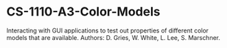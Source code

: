 # CS-1110-A3-Color-Models
Interacting with GUI applications to test out properties of different color models that are available.
Authors: D. Gries, W. White, L. Lee, S. Marschner.
